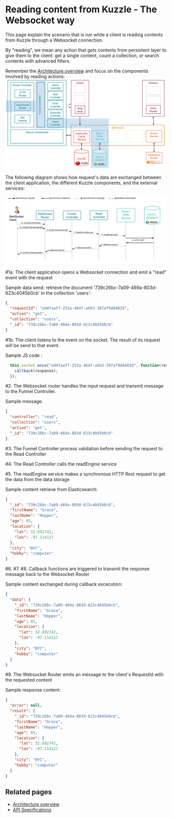 # Reading content from Kuzzle - The Websocket way

This page explain the scenario that is run while a client is reading contents from Kuzzle through a Websocket connection.

By "reading", we mean any action that gets contents from persistent layer to give them to the client:
get a single content, count a collection, or search contents with advanced filters.

Remember the [Architecture overview](../architecture.md) and focus on the components involved by reading actions:
![read_scenario_websocket_override](../images/kuzzle_read_scenario_websocket_overview.png)

The following diagram shows how request's data are exchanged between the client application, the different Kuzzle components, and the external services:

![read_scenario_websocket_details](../images/kuzzle_read_scenario_websocket_details.png)

\#1a. The client application opens a Websocket connection and emit a "read" event with the request

Sample data send: retrieve the document '739c26bc-7a09-469a-803d-623c4045b0cb' in the collection 'users':

```json
{
  "requestId": "ed4faaff-253a-464f-a6b3-387af9d8483d",
  "action": "get",
  "collection": "users",
  "_id": "739c26bc-7a09-469a-803d-623c4045b0cb"
}
```

\#1b. The client listens to the <requestId> event on the socket. The result of its request will be send to that event.

Sample JS code :

```javascript
  this.socket.once("ed4faaff-253a-464f-a6b3-387af9d8483d", function(response) {
    callback(response);
  });
```


\#2. The Websocket router handles the input request and transmit message to the Funnel Controller.

Sample message:

```json
{
  "controller": "read",
  "collection": "users",
  "action": "get",
  "_id": "739c26bc-7a09-469a-803d-623c4045b0cb"
}
```

\#3. The Funnel Controller process validation before sending the request to the Read Controller

\#4. The Read Controller calls the readEngine service

\#5. The readEngine service makes a synchronous HTTP Rest request to get the data from the data storage

Sample content retrieve from Elasticsearch:

```json
{
  "_id": "739c26bc-7a09-469a-803d-623c4045b0cb",
  "firstName": "Grace",
  "lastName": "Hopper",
  "age": 85,
  "location": {
    "lat": 32.692742,
    "lon": -97.114127
  },
  "city": "NYC",
  "hobby": "computer"
}
```

\#6. \#7. \#8. Callback functions are triggered to transmit the response message back to the Websocket Router

Sample content exchanged during callback excecution:

```json
{
  "data": {
    "_id": "739c26bc-7a09-469a-803d-623c4045b0cb",
    "firstName": "Grace",
    "lastName": "Hopper",
    "age": 85,
    "location": {
      "lat": 32.692742,
      "lon": -97.114127
    },
    "city": "NYC",
    "hobby": "computer"
  }
}
```
\#9. The Websocket Router emits an message to the client's RequestId with the requested content

Sample response content:

```json
{
  "error": null,
  "result": {
    "_id": "739c26bc-7a09-469a-803d-623c4045b0cb",
    "firstName": "Grace",
    "lastName": "Hopper",
    "age": 85,
    "location": {
      "lat": 32.692742,
      "lon": -97.114127
    },
    "city": "NYC",
    "hobby": "computer"
  }
}
```

## Related pages

* [Architecture overview](../architecture.md)
* [API Specifications](../api-specifications.md)
